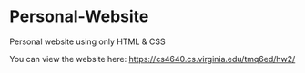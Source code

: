 # Personal-Website
Personal website using only HTML &amp; CSS

You can view the website here: https://cs4640.cs.virginia.edu/tmq6ed/hw2/
